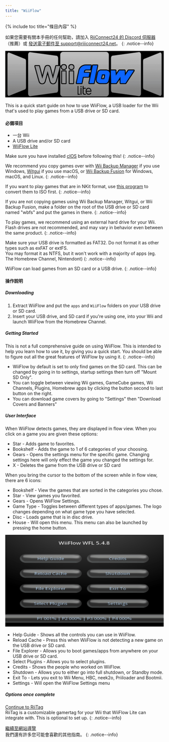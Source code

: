 ```yaml
---
title: "WiiFlow"
---
```


{% include toc title="條目內容" %}

如果您需要有關本手冊的任何幫助，請加入 [RiiConnect24 的 Discord 伺服器](https://discord.gg/rc24)（推薦）或 [發送電子郵件至 support@riiiconnect24.net](mailto:support@riiiconnect24.net)。
{: .notice--info}

![WiiFlow](/images/wiiflowlogo.png)

This is a quick start guide on how to use WiiFlow, a USB loader for the Wii that's used to play games from a USB drive or SD card.

#### 必備項目

- 一台 Wii
- A USB drive and/or SD card
- [WiiFlow Lite](https://oscwii.org/library/app/wiiflow)

Make sure you have installed [cIOS](/cios) before following this!
{: .notice--info}

We recommend you copy games over with [Wii Backup Manager](/wiibackupmanager) if you use Windows, [Witgui](https://desairem.com/wordpress/category/witgui-download/) if you use macOS, or [Wii Backup Fusion](https://github.com/larsenv/Wii-Backup-Fusion) for Windows, macOS, and Linux.
{: .notice--info}

If you want to play games that are in NKit format, use [this program](https://gbatemp.net/download/nkit.36157/) to convert them to ISO first.
{: .notice--info}

If you are not copying games using Wii Backup Manager, Witgui, or Wii Backup Fusion, make a folder on the root of the USB drive or SD card named "wbfs" and put the games in there.
{: .notice--info}

To play games, we recommend using an external hard drive for your Wii. Flash drives are not recommended, and may vary in behavior even between the same product.
{: .notice--info}

Make sure your USB drive is formatted as FAT32. Do not format it as other types such as exFAT or extFS. <br> You may format it as NTFS, but it won't work with a majority of apps (eg. The Homebrew Channel, Nintendont)
{: .notice--info}

WiiFlow can load games from an SD card or a USB drive.
{: .notice--info}

#### 操作說明

##### Downloading

1. Extract WiiFlow and put the `apps` and `WiiFlow` folders on your USB drive or SD card.
2. Insert your USB drive, and SD card if you're using one, into your Wii and launch WiiFlow from the Homebrew Channel.

##### Getting Started

This is not a full comprehensive guide on using WiiFlow. This is intended to help you learn how to use it, by giving you a quick start. You should be able to figure out all the great features of WiiFlow by using it.
{: .notice--info}

- WiiFlow by default is set to only find games on the SD card. This can be changed by going in to settings, startup settings then turn off "Mount SD Only".
- You can toggle between viewing Wii games, GameCube games, Wii Channels, Plugins, Homebrew apps by clicking the button second to last button on the right.
- You can download game covers by going to "Settings" then "Download Covers and Banners"

##### User Interface

When WiiFlow detects games, they are displayed in flow view. When you click on a game you are given these options:

- Star - Adds game to favorites.
- Bookshelf - Adds the game to 1 of 6 categories of your choosing.
- Gears - Opens the settings menu for the specific game. Changing settings here will only effect the game you changed the settings for.
- X - Deletes the game from the USB drive or SD card

When you bring the cursor to the bottom of the screen while in flow view, there are 6 icons:

- Bookshelf - View the games that are sorted in the categories you chose.
- Star - View games you favorited.
- Gears - Opens WiiFlow Settings.
- Game Type - Toggles between different types of apps/games. The logo changes depending on what game type you have selected.
- Disc - Loads game that is in disc drive.
- House - Will open this menu. This menu can also be launched by pressing the home button.

![WF_menu](images/WFmenu.png)

- Help Guide - Shows all the controls you can use in WiiFlow.
- Reload Cache - Press this when WiiFlow is not detecting a new game on the USB drive or SD card.
- File Explorer - Allows you to boot games/apps from anywhere on your USB drive or SD card.
- Select Plugins - Allows you to select plugins.
- Credits - Shows the people who worked on WiiFlow.
- Shutdown - Allows you to either go into full shutdown, or Standby mode.
- Exit To - Lets you exit to Wii Menu, HBC, neek2o, Priiloader and Bootmii.
- Settings - Will open the WiiFlow Settings menu

##### Options once complete

[Continue to RiiTag](riitag)<br> RiiTag is a customizable gamertag for your Wii that WiiFlow Lite can integrate with. This is optional to set up.
{: .notice--info}

[繼續至網站導覽](site-navigation)<br> 我們還有許多您可能會喜歡的其他指南。
{: .notice--info}
